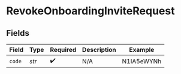 # RevokeOnboardingInviteRequest


## Fields

| Field              | Type               | Required           | Description        | Example            |
| ------------------ | ------------------ | ------------------ | ------------------ | ------------------ |
| `code`             | *str*              | :heavy_check_mark: | N/A                | N1IA5eWYNh         |